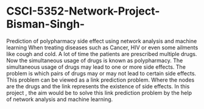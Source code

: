 # CSCI-5352-Network-Project-Bisman-Singh-
   Prediction of polypharmacy side effect using network analysis and machine learning 
   When treating diseases such as Cancer, HIV or even some ailments like cough and cold. A lot of time the patients are prescribed multiple drugs. Now the simultaneous usage of drugs is known as polypharmacy. The simultaneous usage of drugs may lead to one or more side effects. The problem is which pairs of drugs may or may not lead to certain side effects. This problem can be viewed as a link prediction problem. Where the nodes are the drugs and the link represents the existence of side effects. In this project , the aim would be to solve this link prediction problem by the help of network analysis and machine learning. 

